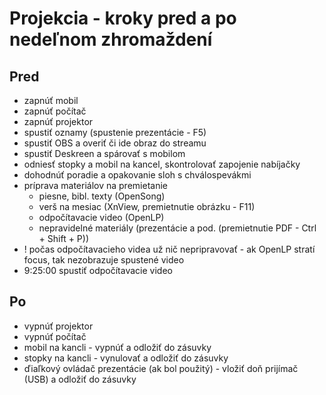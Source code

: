 # Projekcia - kroky pred a po nedeľnom zhromaždení

## Pred

- zapnúť mobil
- zapnúť počítač
- zapnúť projektor
- spustiť oznamy (spustenie prezentácie - F5)
- spustiť OBS a overiť či ide obraz do streamu
- spustiť Deskreen a spárovať s mobilom
- odniesť stopky a mobil na kancel, skontrolovať zapojenie nabíjačky
- dohodnúť poradie a opakovanie sloh s chválospevákmi
- príprava materiálov na premietanie
  - piesne, bibl. texty (OpenSong)
  - verš na mesiac (XnView, premietnutie obrázku - F11)
  - odpočítavacie video (OpenLP)
  - nepravidelné materiály (prezentácie a pod. (premietnutie PDF - Ctrl + Shift + P))
- ! počas odpočítavacieho videa už nič nepripravovať - ak OpenLP stratí focus, tak nezobrazuje spustené video
- 9:25:00 spustiť odpočítavacie video

## Po

- vypnúť projektor
- vypnúť počítač
- mobil na kancli - vypnúť a odložiť do zásuvky
- stopky na kancli - vynulovať a odložiť do zásuvky
- ďiaľkový ovládač prezentácie (ak bol použitý) - vložiť doň prijímač (USB) a odložiť do zásuvky
